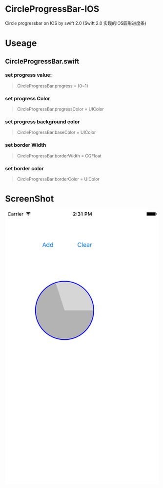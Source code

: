 # CircleProgressBar-IOS
Circle progressbar on IOS by swift 2.0 (Swift 2.0 实现的IOS圆形进度条)

# Useage

## CircleProgressBar.swift

### set progress value:
> CircleProgressBar.progress = (0~1)

### set progress Color
> CircleProgressBar.progressColor = UIColor

### set progress background color
> CircleProgressBar.baseColor = UIColor

### set border Width
> CircleProgressBar.borderWidth = CGFloat

### set border color
> CircleProgressBar.borderColor = UIColor

# ScreenShot
![Alt text](ScreenShot.png)
